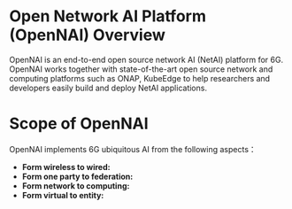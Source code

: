 # Open Network AI Platform (OpenNAI) Overview
OpenNAI is an end-to-end open source network AI (NetAI) platform for 6G. OpenNAI works together with state-of-the-art open source network and computing platforms such as ONAP, KubeEdge to 
help researchers and developers easily build and deploy NetAI applications.

# Scope of OpenNAI
OpenNAI implements 6G ubiquitous AI from the following aspects：
* **Form wireless to wired:**
* **Form one party to federation:**
* **Form network to computing:**
* **Form virtual to entity:**
